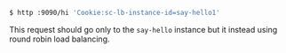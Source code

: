 ```bash
$ http :9090/hi 'Cookie:sc-lb-instance-id=say-hello1'
```

This request should go only to the `say-hello` instance but it instead using round robin load balancing.
